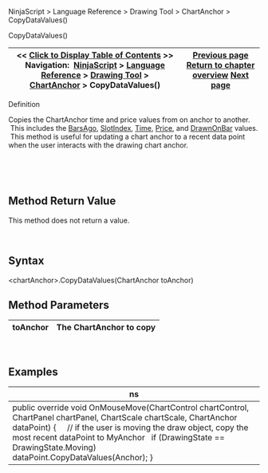 ﻿


NinjaScript \> Language Reference \> Drawing Tool \> ChartAnchor \> CopyDataValues()






















CopyDataValues()







| \<\< [Click to Display Table of Contents](copydatavalues.md) \>\> **Navigation:**     [NinjaScript](ninjascript-1.md) \> [Language Reference](language_reference_wip-1.md) \> [Drawing Tool](drawing_tools-1.md) \> [ChartAnchor](chartanchor-1.md) \> CopyDataValues() | [Previous page](chartanchor-1.md) [Return to chapter overview](chartanchor-1.md) [Next page](displayname-1.md) |
| --- | --- |











Definition  

Copies the ChartAnchor time and price values from on anchor to another.  This includes the [BarsAgo](barsago.md), [SlotIndex](barindex-1.md), [Time](time-1.md), [Price](price-1.md), and [DrawnOnBar](drawnonbar-1.md) values.  This method is useful for updating a chart anchor to a recent data point when the user interacts with the drawing chart anchor.  


 


 


## Method Return Value


This method does not return a value.


 


## 


## Syntax


\<chartAnchor\>.CopyDataValues(ChartAnchor toAnchor)


## 


## 


## Method Parameters




| toAnchor | The ChartAnchor to copy |
| --- | --- |



 


## 


## Examples




| ns |
| --- |
| public override void OnMouseMove(ChartControl chartControl, ChartPanel chartPanel, ChartScale chartScale, ChartAnchor dataPoint) {       // if the user is moving the draw object, copy the most recent dataPoint to MyAnchor    if (DrawingState \=\= DrawingState.Moving)               dataPoint.CopyDataValues(Anchor); } |









